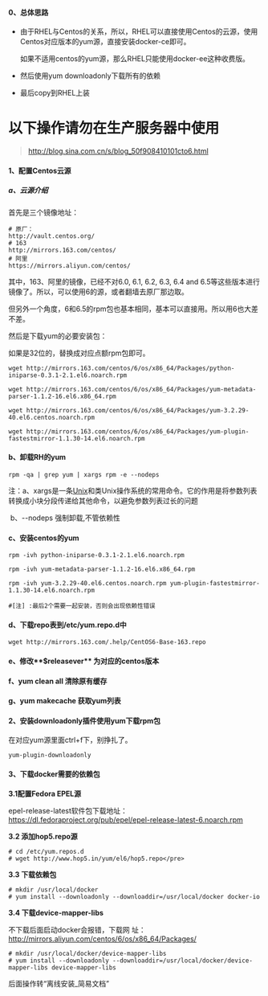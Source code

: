 #### 0、总体思路

- 由于RHEL与Centos的关系，所以，RHEL可以直接使用Centos的云源，使用Centos对应版本的yum源，直接安装docker-ce即可。

  如果不适用centos的yum源，那么RHEL只能使用docker-ee这种收费版。

- 然后使用yum downloadonly下载所有的依赖

- 最后copy到RHEL上装



# 以下操作请勿在生产服务器中使用

> http://blog.sina.com.cn/s/blog_50f908410101cto6.html

#### 1、配置Centos云源

##### a、云源介绍

首先是三个镜像地址：

```
# 原厂：
http://vault.centos.org/
# 163
http://mirrors.163.com/centos/
# 阿里
https://mirrors.aliyun.com/centos/
```

其中，163、阿里的镜像，已经不对6.0, 6.1, 6.2, 6.3, 6.4 and 6.5等这些版本进行镜像了。所以，可以使用6的源，或者翻墙去原厂那边取。

但另外一个角度，6和6.5的rpm包也基本相同，基本可以直接用。所以用6也大差不差。

然后是下载yum的必要安装包：

如果是32位的，替换成对应点额rpm包即可。

```
wget http://mirrors.163.com/centos/6/os/x86_64/Packages/python-iniparse-0.3.1-2.1.el6.noarch.rpm

wget http://mirrors.163.com/centos/6/os/x86_64/Packages/yum-metadata-parser-1.1.2-16.el6.x86_64.rpm

wget http://mirrors.163.com/centos/6/os/x86_64/Packages/yum-3.2.29-40.el6.centos.noarch.rpm

wget http://mirrors.163.com/centos/6/os/x86_64/Packages/yum-plugin-fastestmirror-1.1.30-14.el6.noarch.rpm
```

#### b、卸载RH的yum

```
rpm -qa | grep yum | xargs rpm -e --nodeps
```

注：a、xargs是一条[Unix](http://baike.baidu.com/view/8095.htm)和类Unix操作系统的常用命令。它的作用是将参数列表转换成小块分段传递给其他命令，以避免参数列表过长的问题

​        b、--nodeps  强制卸载,不管依赖性

#### c、安装centos的yum

```
rpm -ivh python-iniparse-0.3.1-2.1.el6.noarch.rpm

rpm -ivh yum-metadata-parser-1.1.2-16.el6.x86_64.rpm

rpm -ivh yum-3.2.29-40.el6.centos.noarch.rpm yum-plugin-fastestmirror-1.1.30-14.el6.noarch.rpm

#[注] :最后2个需要一起安装，否则会出现依赖性错误
```

#### d、下载repo表**到**/etc/yum.repo.d**中** 

```
wget http://mirrors.163.com/.help/CentOS6-Base-163.repo
```

#### e、修改**$releasever** 为对应的centos版本

#### f、**yum clean all** **清除原有缓存**

#### g、**yum makecache**  **获取**yum列表



#### 2、安装downloadonly插件使用yum下载rpm包

在对应yum源里面ctrl+f下，别挣扎了。

```
yum-plugin-downloadonly
```



#### 3、下载docker需要的依赖包

**3.1配置Fedora EPEL源**

epel-release-latest软件包下载地址：<https://dl.fedoraproject.org/pub/epel/epel-release-latest-6.noarch.rpm>

**3.2 添加hop5.repo源**

```
# cd /etc/yum.repos.d 
# wget http://www.hop5.in/yum/el6/hop5.repo</pre>
```

**3.3 下载依赖包**

```
# mkdir /usr/local/docker
# yum install --downloadonly --downloaddir=/usr/local/docker docker-io
```

**3.4 下载device-mapper-libs**

不下载后面启动docker会报错，下载网 
址：<http://mirrors.aliyun.com/centos/6/os/x86_64/Packages/>

```
# mkdir /usr/local/docker/device-mapper-libs
# yum install --downloadonly --downloaddir=/usr/local/docker/device-mapper-libs device-mapper-libs
```



后面操作转“离线安装_简易文档”